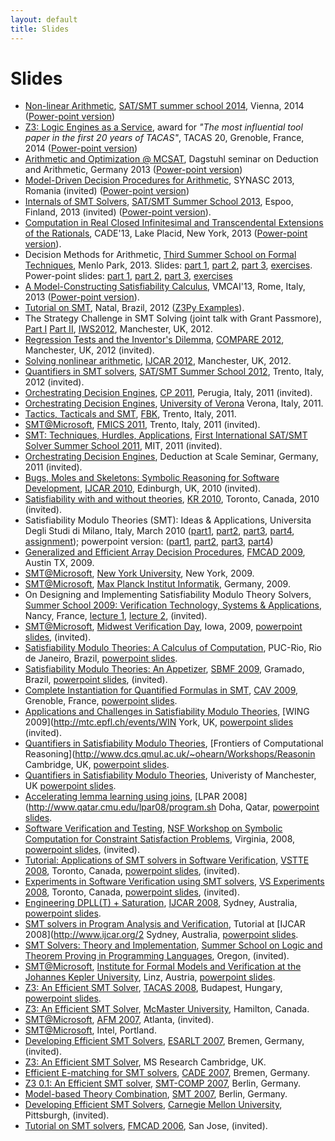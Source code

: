 ```yaml
---
layout: default
title: Slides
---
```


# Slides
- [Non-linear Arithmetic]({{site.baseurl}}/files/SATSMT2014.pdf), [SAT/SMT summer school 2014](http://satsmt2014.forsyte.at/), Vienna, 2014 ([Power-point version]({{site.baseurl}}/files/SATSMT2014.pptx))
- [Z3: Logic Engines as a Service]({{site.baseurl}}/files/z3-tacas-20.pdf), award for _"The most influential tool paper in the first 20 years of TACAS"_, TACAS 20, Grenoble, France, 2014 ([Power-point version]({{site.baseurl}}/files/z3-tacas-20.pptx))
- [Arithmetic and Optimization @ MCSAT]({{site.baseurl}}/files/dagstuhl2013.pdf), Dagstuhl seminar on Deduction and Arithmetic, Germany 2013 ([Power-point version]({{site.baseurl}}/files/dagstuhl2013.pptx))
- [Model-Driven Decision Procedures for Arithmetic]({{site.baseurl}}/files/synasc2013.pdf), SYNASC 2013, Romania (invited) ([Power-point version]({{site.baseurl}}/files/synasc2013.pptx))
- [Internals of SMT Solvers]({{site.baseurl}}/files/SATSMT2013.pdf), [SAT/SMT Summer School 2013](http://satsmt2013.ics.aalto.fi/), Espoo, Finland, 2013 (invited) ([Power-point version]({{site.baseurl}}/files/SATSMT2013.pptx)).
- [Computation in Real Closed Infinitesimal and Transcendental Extensions of the Rationals]({{site.baseurl}}/files/CADE2013.pdf), CADE'13, Lake Placid, New York, 2013 ([Power-point version]({{site.baseurl}}/files/CADE2013.pptx)).
- Decision Methods for Arithmetic, [Third Summer School on Formal Techniques](http://fm.csl.sri.com/SSFT13/), Menlo Park, 2013. Slides: [part 1]({{site.baseurl}}/files/srisc13-1.pdf), [part 2]({{site.baseurl}}/files/srisc13-2.pdf), [part 3]({{site.baseurl}}/files/srisc13-3.pdf), [exercises]({{site.baseurl}}/files/srisc13-ex.pdf). Power-point slides: [part 1]({{site.baseurl}}/files/srisc13-1.pptx), [part 2]({{site.baseurl}}/files/srisc13-2.pptx), [part 3]({{site.baseurl}}/files/srisc13-3.pptx), [exercises]({{site.baseurl}}/files/srisc13-ex.pptx)
- [A Model-Constructing Satisfiability Calculus]({{site.baseurl}}/files/vmcai2013.pdf), VMCAI'13, Rome, Italy, 2013 ([Power-point version]({{site.baseurl}}/files/vmcai2013.pptx)).
- [Tutorial on SMT]({{site.baseurl}}/files/natal.pdf), Natal, Brazil, 2012 ([Z3Py Examples]({{site.baseurl}}/files/examples.zip)).
- The Strategy Challenge in SMT Solving (joint talk with Grant Passmore), [Part I]({{site.baseurl}}/files/IWS2012-part1.pdf) [Part II]({{site.baseurl}}/files/IWS2012-part2.pdf), [IWS2012](http://www.dcs.kcl.ac.uk/staff/maribel/IWS2012/IWS2012.html), Manchester, UK, 2012.
- [Regression Tests and the Inventor's Dilemma]({{site.baseurl}}/files/compare2012.pdf), [COMPARE 2012](http://compare2012.verifythis.org), Manchester, UK, 2012 (invited).
- [Solving nonlinear arithmetic]({{site.baseurl}}/files/nlsat.pdf), [IJCAR 2012](http://ijcar.cs.manchester.ac.uk), Manchester, UK, 2012.
- [Quantifiers in SMT solvers]({{site.baseurl}}/files/SAT-SMT-2012.pdf), [SAT/SMT Summer School 2012](http://satsmtschool2012.fbk.eu/program), Trento, Italy, 2012 (invited).
- [Orchestrating Decision Engines]({{site.baseurl}}/files/cp2011.pdf), [CP 2011](http://www.dmi.unipg.it/cp2011/program.html), Perugia, Italy, 2011 (invited).
- [Orchestrating Decision Engines]({{site.baseurl}}/files/verona2011.pdf), [University of Verona](http://www.di.univr.it/?ent=ciclosem&amp;idC=1) Verona, Italy, 2011.
- [Tactics, Tacticals and SMT]({{site.baseurl}}/files/fbk2011.pdf), [FBK](http://www.fbk.eu/), Trento, Italy, 2011.
- [SMT@Microsoft]({{site.baseurl}}/files/fmics2011.pdf), [FMICS 2011](http://events.fortiss.org/fmics2011), Trento, Italy, 2011 (invited).
- [SMT: Techniques, Hurdles, Applications]({{site.baseurl}}/files/mit2011.pdf), [First International SAT/SMT Solver Summer School 2011](http://people.csail.mit.edu/vganesh/summerschool/), MIT, 2011 (invited).
- [Orchestrating Decision Engines]({{site.baseurl}}/files/scale.pdf), Deduction at Scale Seminar, Germany, 2011 (invited).
- [Bugs, Moles and Skeletons: Symbolic Reasoning for Software Development]({{site.baseurl}}/files/IJCAR2010_slides.pdf), [IJCAR 2010](http://www.floc-conference.org/IJCAR-home.html), Edinburgh, UK, 2010 (invited).
- [Satisfiability with and without theories]({{site.baseurl}}/files/kr2010.pdf), [KR 2010](http://www.scs.ryerson.ca/~kr2010/conference_program.html), Toronto, Canada, 2010 (invited).
- Satisfiability Modulo Theories (SMT): Ideas &amp; Applications, Universita Degli Studi di Milano, Italy, March 2010
    ([part1]({{site.baseurl}}/files/milan2010_part1.pdf),
     [part2]({{site.baseurl}}/files/milan2010_part2.pdf),
     [part3]({{site.baseurl}}/files/milan2010_part3.pdf),
     [part4]({{site.baseurl}}/files/milan2010_part4.pdf),
     [assignment]({{site.baseurl}}/files/milan2010_assignment.pdf));
    powerpoint version: ([part1]({{site.baseurl}}/files/milan2010_lecture1.pptx),
     [part2]({{site.baseurl}}/files/milan2010_lecture2.pptx),
     [part3]({{site.baseurl}}/files/milan2010_lecture3.pptx),
     [part4]({{site.baseurl}}/files/milan2010_lecture4.pptx))
- [Generalized and Efficient Array Decision Procedures]({{site.baseurl}}/files/fmcad09-slides.pdf), [FMCAD 2009](http://fmv.jku.at/fmcad09), Austin TX, 2009.
- [SMT@Microsoft]({{site.baseurl}}/files/NYU2009.pdf), [New York University](http://www.cs.nyu.edu/acsys), New York, 2009.
- [SMT@Microsoft]({{site.baseurl}}/files/mpi2009.pdf), [Max Planck Institut Informatik](http://www.mpi-inf.mpg.de), Germany, 2009.
- On Designing and Implementing Satisfiability Modulo Theory Solvers, [Summer School 2009: Verification Technology, Systems &amp; Applications](http://www.mpi-inf.mpg.de/VTSA09), Nancy, France, [lecture 1]({{site.baseurl}}/files/nancy1.pdf), [lecture 2]({{site.baseurl}}/files/nancy2.pdf), (invited).
- [SMT@Microsoft]({{site.baseurl}}/files/iowa2009.pdf), [Midwest Verification Day](http://goedel.cs.uiowa.edu/MVD/), Iowa, 2009, [powerpoint slides]({{site.baseurl}}/files/iowa2009.pptx), (invited).
- [Satisfiability Modulo Theories: A Calculus of Computation]({{site.baseurl}}/files/puc2009.pdf), PUC-Rio, Rio de Janeiro, Brazil, [powerpoint slides]({{site.baseurl}}/files/puc2009.pptx).
- [Satisfiability Modulo Theories: An Appetizer]({{site.baseurl}}/files/sbmf09-slides.pdf), [SBMF 2009](http://sbmf2009.inf.ufrgs.br), Gramado, Brazil, [powerpoint slides]({{site.baseurl}}/files/sbmf2009.pptx), (invited).
- [Complete Instantiation for Quantified Formulas in SMT]({{site.baseurl}}/files/cav2009.pdf), [CAV 2009](http://www-cav2009.imag.fr), Grenoble, France, [powerpoint slides]({{site.baseurl}}/files/cav2009.pptx).
- [Applications and Challenges in Satisfiability Modulo Theories]({{site.baseurl}}/files/wing09.pdf), [WING 2009](http://mtc.epfl.ch/events/WIN
York, UK, [powerpoint slides]({{site.baseurl}}/files/wing09.pptx) (invited).</li>
- [Quantifiers in Satisfiability Modulo Theories]({{site.baseurl}}/files/qsmt.pdf), [Frontiers of Computational Reasoning](http://www.dcs.qmul.ac.uk/~ohearn/Workshops/Reasonin
Cambridge, UK, [powerpoint slides]({{site.baseurl}}/files/qsmt.pptx).</li>
- [Quantifiers in Satisfiability Modulo Theories]({{site.baseurl}}/files/manchester.pdf), Univeristy of Manchester, UK [powerpoint slides]({{site.baseurl}}/files/manchester.pptx).
- [Accelerating lemma learning using joins]({{site.baseurl}}/files/LPAR08.pdf), [LPAR 2008](http://www.qatar.cmu.edu/lpar08/program.sh
Doha, Qatar, [powerpoint slides]({{site.baseurl}}/files/LPAR08.pptx).</li>
- [Software Verification and Testing]({{site.baseurl}}/files/NSF2008.pdf), [NSF Workshop on Symbolic Computation for Constraint Satisfaction Problems](http://www.cis.upenn.edu/~alur/nsfsymbolic08.html), Virginia, 2008, [powerpoint slides]({{site.baseurl}}/files/NSF2008.pptx), (invited).
- [Tutorial: Applications of SMT solvers in Software Verification]({{site.baseurl}}/files/vstte.pdf), [VSTTE 2008](http://www.cs.york.ac.uk/vstte08), Toronto, Canada, [powerpoint slides]({{site.baseurl}}/files/vstte.pptx), (invited).
- [Experiments in Software Verification using SMT solvers]({{site.baseurl}}/files/vs_experiments.pdf), [VS Experiments 2008](http://web.me.com/kiniry/VS-EXPERIMENTS/WORKSHOP_ON_EXPERIMENTS_IN_VERIFIED_SOFTWARE.html), Toronto, Canada, [powerpoint slides]({{site.baseurl}}/files/vs_experiments.pptx), (invited).
- [Engineering DPLL(T) + Saturation]({{site.baseurl}}/files/ijcar08.pdf), [IJCAR 2008](http://www.ijcar.org/2008), Sydney, Australia, [powerpoint slides]({{site.baseurl}}/files/ijcar08.pptx).
- [SMT solvers in Program Analysis and Verification]({{site.baseurl}}/files/z3all.pdf), Tutorial at [IJCAR 2008](http://www.ijcar.org/2
Sydney, Australia, [powerpoint slides]({{site.baseurl}}/files/z3all.pptx).</li>
- [SMT Solvers: Theory and Implementation]({{site.baseurl}}/files/oregon08.pdf), [Summer School on Logic and Theorem Proving in Programming Languages](http://www.cs.uoregon.edu/research/summerschool/summer08), Oregon, (invited).
- [SMT@Microsoft](http://research.microsoft.com/projects/z3/SMT@MS_linz2008.pdf), [Institute for Formal Models and Verification at the Johannes Kepler University](http://fmv.jku.at/biere), Linz, Austria, [powerpoint slides](http://research.microsoft.com/projects/z3/SMT@MS_linz2008.pptx).
- [Z3: An Efficient SMT Solver](http://research.microsoft.com/projects/z3/Z3_System.pdf), [TACAS 2008](http://www.informatik.uni-trier.de/~ley/db/conf/tacas/tacas2008.html), Budapest, Hungary, [powerpoint slides](http://research.microsoft.com/projects/z3/Z3_System.pptx).
- [Z3: An Efficient SMT Solver](http://research.microsoft.com/projects/z3/mcmaster07.pdf), [McMaster University](http://www.cas.mcmaster.ca/cas/research/past_seminars_2007.php), Hamilton, Canada.
- [SMT@Microsoft](http://research.microsoft.com/projects/z3/afm07.pdf), [AFM 2007](http://fm.csl.sri.com/AFM07), Atlanta, (invited).
- [SMT@Microsoft](http://research.microsoft.com/projects/z3/SMT@MS.pdf), Intel, Portland.
- [Developing Efficient SMT Solvers](http://research.microsoft.com/projects/z3/esarlt07-slides.pdf), [ESARLT 2007](http://www.cs.miami.edu/~geoff/Conferences/ESARLT), Bremen, Germany, (invited).
- [Z3: An Efficient SMT Solver](http://research.microsoft.com/projects/z3/msrc07-slides.pdf), MS Research Cambridge, UK.
- [Efficient E-matching for SMT solvers](http://research.microsoft.com/projects/z3/cade07-slides.pdf), [CADE 2007](http://www.cadeconference.org/meetings/cade21), Bremen, Germany.
- [Z3 0.1: An Efficient SMT solver](http://research.microsoft.com/projects/z3/smtcomp07-slides.pdf), [SMT-COMP 2007](http://www.smtcomp.org), Berlin, Germany.
- [Model-based Theory Combination](http://research.microsoft.com/projects/z3/smt07-slides.pdf), [SMT 2007](http://www.lsi.upc.edu/~oliveras/smt07), Berlin, Germany.
- [Developing Efficient SMT Solvers](http://research.microsoft.com/projects/z3/cmu07.pdf), [Carnegie Mellon University](http://www.cs.cmu.edu/~svc/talks/20070507-deMoura.html), Pittsburgh, (invited).
- [Tutorial on SMT solvers](http://research.microsoft.com/projects/z3/fmcad06-slides.pdf), [FMCAD 2006](http://www.cc.gatech.edu/~manolios/fmcad06/program.html), San Jose, (invited).
